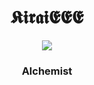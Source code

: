 <div align="center">
  
# 𝕶𝖎𝖗𝖆𝖎𝕰𝕰𝕰  

<img src="https://skillicons.dev/icons?i=rust,zig,wasm,pytorch,tensorflow,kubernetes,neovim&theme=dark&perline=7" />

### Alchemist

</div>
